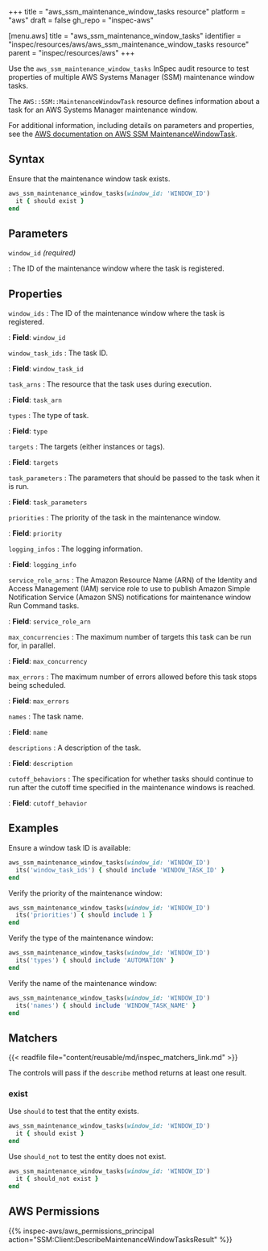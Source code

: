 +++
title = "aws_ssm_maintenance_window_tasks resource"
platform = "aws"
draft = false
gh_repo = "inspec-aws"

[menu.aws]
title = "aws_ssm_maintenance_window_tasks"
identifier = "inspec/resources/aws/aws_ssm_maintenance_window_tasks resource"
parent = "inspec/resources/aws"
+++

Use the `aws_ssm_maintenance_window_tasks` InSpec audit resource to test properties of multiple AWS Systems Manager (SSM) maintenance window tasks.

The `AWS::SSM::MaintenanceWindowTask` resource defines information about a task for an AWS Systems Manager maintenance window.

For additional information, including details on parameters and properties, see the [AWS documentation on AWS SSM MaintenanceWindowTask](https://docs.aws.amazon.com/AWSCloudFormation/latest/UserGuide/aws-resource-ssm-maintenancewindowtask.html).

## Syntax

Ensure that the maintenance window task exists.

```ruby
aws_ssm_maintenance_window_tasks(window_id: 'WINDOW_ID')
  it { should exist }
end
```

## Parameters

`window_id` _(required)_

: The ID of the maintenance window where the task is registered.

## Properties

`window_ids`
: The ID of the maintenance window where the task is registered.

: **Field**: `window_id`

`window_task_ids`
: The task ID.

: **Field**: `window_task_id`

`task_arns`
: The resource that the task uses during execution.

: **Field**: `task_arn`

`types`
: The type of task.

: **Field**: `type`

`targets`
: The targets (either instances or tags).

: **Field**: `targets`

`task_parameters`
: The parameters that should be passed to the task when it is run.

: **Field**: `task_parameters`

`priorities`
: The priority of the task in the maintenance window.

: **Field**: `priority`

`logging_infos`
: The logging information.

: **Field**: `logging_info`

`service_role_arns`
: The Amazon Resource Name (ARN) of the Identity and Access Management (IAM) service role to use to publish Amazon Simple Notification Service (Amazon SNS) notifications for maintenance window Run Command tasks.

: **Field**: `service_role_arn`

`max_concurrencies`
: The maximum number of targets this task can be run for, in parallel.

: **Field**: `max_concurrency`

`max_errors`
: The maximum number of errors allowed before this task stops being scheduled.

: **Field**: `max_errors`

`names`
: The task name.

: **Field**: `name`

`descriptions`
: A description of the task.

: **Field**: `description`

`cutoff_behaviors`
: The specification for whether tasks should continue to run after the cutoff time specified in the maintenance windows is reached.

: **Field**: `cutoff_behavior`

## Examples

Ensure a window task ID is available:

```ruby
aws_ssm_maintenance_window_tasks(window_id: 'WINDOW_ID')
  its('window_task_ids') { should include 'WINDOW_TASK_ID' }
end
```

Verify the priority of the maintenance window:

```ruby
aws_ssm_maintenance_window_tasks(window_id: 'WINDOW_ID')
  its('priorities') { should include 1 }
end
```

Verify the type of the maintenance window:

```ruby
aws_ssm_maintenance_window_tasks(window_id: 'WINDOW_ID')
  its('types') { should include 'AUTOMATION' }
end
```

Verify the name of the maintenance window:

```ruby
aws_ssm_maintenance_window_tasks(window_id: 'WINDOW_ID')
  its('names') { should include 'WINDOW_TASK_NAME' }
end
```

## Matchers

{{< readfile file="content/reusable/md/inspec_matchers_link.md" >}}

The controls will pass if the `describe` method returns at least one result.

### exist

Use `should` to test that the entity exists.

```ruby
aws_ssm_maintenance_window_tasks(window_id: 'WINDOW_ID')
  it { should exist }
end
```

Use `should_not` to test the entity does not exist.

```ruby
aws_ssm_maintenance_window_tasks(window_id: 'WINDOW_ID')
  it { should_not exist }
end
```

## AWS Permissions

{{% inspec-aws/aws_permissions_principal action="SSM:Client:DescribeMaintenanceWindowTasksResult" %}}
